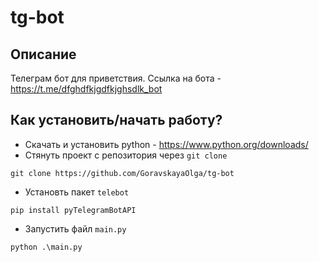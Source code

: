 # tg-bot

## Описание
Телеграм бот для приветствия. Ссылка на бота - https://t.me/dfghdfkjgdfkjghsdlk_bot

## Как установить/начать работу?

- Скачать и установить python - https://www.python.org/downloads/
- Стянуть проект с репозитория через `git clone`
```
git clone https://github.com/GoravskayaOlga/tg-bot
```
- Установть пакет `telebot`
```
pip install pyTelegramBotAPI
```
- Запустить файл `main.py`
```
python .\main.py
```
